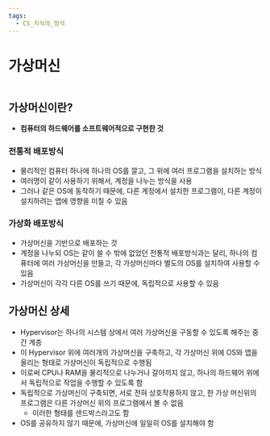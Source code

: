 ```yaml
---
tags:
  - CS_지식의_정석
---
```

# 가상머신

```table-of-contents
```

##  가상머신이란?

- **컴퓨터의 하드웨어를 소프트웨어적으로 구현한 것**

### 전통적 배포방식
- 물리적인 컴퓨터 하나에 하나의 OS를 깔고, 그 위에 여러 프로그램을 설치하는 방식
- 여러명이 같이 사용하기 위해서, 계정을 나누는 방식을 사용
- 그러나 같은 OS에 동작하기 때문에, 다른 계정에서 설치한 프로그램이, 다른 계정이 설치하려는 앱에 영향을 미칠 수 있음

### 가상화 배포방식
- 가상머신을 기반으로 배포하는 것
- 계정을 나누되 OS는 같이 쓸 수 밖에 없었던 전통적 배포방식과는 달리, 하나의 컴퓨터에 여러 가상머신을 만들고, 각 가상머신마다 별도의 OS를 설치하여 사용할 수 있음
- 가상머신이 각각 다른 OS를 쓰기 때문에, 독립적으로 사용할 수 있음


## 가상머신 상세

- Hypervisor는 하나의 시스템 상에서 여러 가상머신을 구동할 수 있도록 해주는 중간 계층
- 이 Hypervisor 위에 여러개의 가상머신을 구축하고, 각 가상머신 위에 OS와 앱을 올리는 형태로 가상머신이 독립적으로 수행됨
- 이로써 CPU나 RAM을 물리적으로 나누거나 갈아끼지 않고, 하나의 하드웨어 위에서 독립적으로 작업을 수행할 수 있도록 함
- 독립적으로 가상머신이 구축되면, 서로 전혀 상호작용하지 않고, 한 가상 머신위의 프로그램은 다른 가상머신 위의 프로그램에서 볼 수 없음
	- 이러한 형태를 샌드박스라고도 함
- OS를 공유하지 않기 때문에, 가상머신에 일일히 OS를 설치해야 함